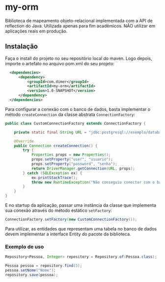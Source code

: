 # my-orm

Biblioteca de mapeamento objeto-relacional implementada com a API de reflection do Java.
Utilizada apenas para fim acadêmicos. NÂO utilizar em aplicações reais em produção.

## Instalação

Faça o install do projeto no seu repositório local do maven. Logo depois, importe o artefato no arquivo pom.xml do seu projeto:
```xml
  <dependencies>
      <dependency>
          <groupId>com.dimer</groupId>
          <artifactId>my-orm</artifactId>
          <version>1.0-SNAPSHOT</version>
      </dependency>
  </dependencies>
```

Para configurar a conexão com o banco de dados, basta implementar o método `createConnection` da classe abstrata `ConnectionFactory`:

```java
public class CustomConnectionFactory extends ConnectionFactory {

    private static final String URL = "jdbc:postgresql://exemplo/database";

    @Override
    public Connection createConnection() {
        try {
            Properties props = new Properties();
            props.setProperty("user", "usuario");
            props.setProperty("password", "senha");
            return DriverManager.getConnection(URL, props);
        } catch (SQLException ex) {
            ex.printStackTrace();
            throw new RuntimeException("Não conseguiu conectar com o banco");
        }
    }
}
```

E no startup da aplicação, passar uma instância da classe que implementa sua conexão através do método estático `setFactory`:

```java
ConnectionFactory.setFactory(new CustomConnectionFactory());
```

Para utilizar, as entidades que representam uma tabela no banco de dados devem implementar a interface Entity do pacote da biblioteca.

### Exemplo de uso
```java
Repository<Pessoa, Integer> repository = Repository.of(Pessoa.class);

Pessoa pessoa = repository.find(5);
pessoa.setNome("Nome");
repository.save(pessoa);
```
